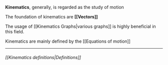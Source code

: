 **Kinematics**, generally, is regarded as the study of motion

The foundation of kinematics are **[[Vectors]]**

The usage of [[Kinematics Graphs|various graphs]] is highly beneficial in this field.

Kinematics are mainly defined by the [[Equations of motion]]

---
###### [[Kinematics definitions|Definitions]]